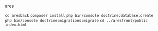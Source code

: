 ares

`cd aresback`
`composer install`
`php bin/console doctrine:database:create`
`php bin/console doctrine:migrations:migrate`
`cd ../aresfront/public`
`index.html`

